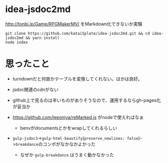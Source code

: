 # idea-jsdoc2md
http://tonbi.jp/Game/RPGMakerMV/ をMarkdown化できないか実験

```
git clone https://github.com/katai5plate/idea-jsdoc2md.git && cd idea-jsdoc2md && yarn install
node index
```

# 思ったこと
- turndownだと何故かテーブルを変換してくれない。ほかは良好。
- jsdoc関連のcdnがない
- github上で見るのは辛いものがありそうなので、運用するならgh-pages化が妥当か
- https://github.com/leeoniya/reMarked.js がnodeで使えればなぁ
  - benvがdocumentsとかをwrapしてくれるらしい

- `gulp-jsdoc3`->`gulp-html-beautify`(`preserve_newlines: false`)->`breakdance`のコンボがなかなかよかった
  - なぜか `gulp-breakdance` はうまく動かなかった
